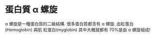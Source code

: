 # 蛋白質 α 螺旋

α 螺旋是一種蛋白質的二級結構. 很多蛋白質都含有 α 螺旋. 血紅蛋白(Hemoglobin) 與肌
紅蛋白(myglobin) 其中大概就都有 70%是由 α 螺旋組成!
